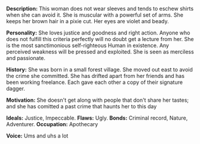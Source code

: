 **Description:** This woman does not wear sleeves and tends to eschew shirts when she can avoid it. She is muscular with a powerful set of arms. She keeps her brown hair in a pixie cut. Her eyes are violet and beady.

**Personality:** She loves justice and goodness and right action. Anyone who does not fulfill this criteria perfectly will no doubt get a lecture from her. She is the most sanctimonious self-righteous Human in existence. Any perceived weakness will be pressed and exploited. She is seen as merciless and passionate.

**History:** She was born in a small forest village. She moved out east to avoid the crime she committed. She has drifted apart from her friends and has been working freelance. Each gave each other a copy of their signature dagger.

**Motivation:** She doesn't get along with people that don't share her tastes; and she has comitted a past crime that haunts her to this day

**Ideals:** Justice, Impeccable. **Flaws:** Ugly. **Bonds:** Criminal record, Nature, Adventurer. **Occupation:** Apothecary

**Voice:** Ums and uhs a lot